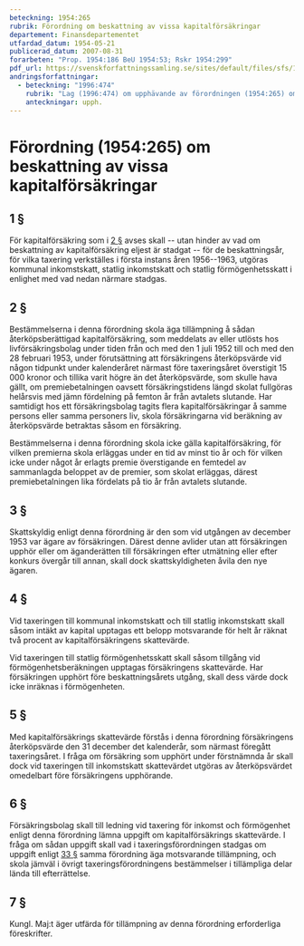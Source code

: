 ```yaml
---
beteckning: 1954:265
rubrik: Förordning om beskattning av vissa kapitalförsäkringar
departement: Finansdepartementet
utfardad_datum: 1954-05-21
publicerad_datum: 2007-08-31
forarbeten: "Prop. 1954:186 BeU 1954:53; Rskr 1954:299"
pdf_url: https://svenskforfattningssamling.se/sites/default/files/sfs/1954-05/SFS1954-265.pdf
andringsforfattningar:
  - beteckning: "1996:474"
    rubrik: "Lag (1996:474) om upphävande av förordningen (1954:265) om beskattning av vissa kapitalförsäkringar"
    anteckningar: upph.
---
```


# Förordning (1954:265) om beskattning av vissa kapitalförsäkringar

## 1 §

För kapitalförsäkring som i [2 §](#2) avses skall -- utan hinder av vad om beskattning av kapitalförsäkring eljest är stadgat -- för de beskattningsår, för vilka taxering verkställes i första instans åren 1956--1963, utgöras kommunal inkomstskatt, statlig inkomstskatt och statlig förmögenhetsskatt i enlighet med vad nedan närmare stadgas.

## 2 §

Bestämmelserna i denna förordning skola äga tillämpning å sådan återköpsberättigad kapitalförsäkring, som meddelats av eller utlösts hos livförsäkringsbolag under tiden från och med den 1 juli 1952 till och med den 28 februari 1953, under förutsättning att försäkringens återköpsvärde vid någon tidpunkt under kalenderåret närmast före taxeringsåret överstigit 15 000 kronor och tillika varit högre än det återköpsvärde, som skulle hava gällt, om premiebetalningen oavsett försäkringstidens längd skolat fullgöras helårsvis med jämn fördelning på femton år från avtalets slutande. Har samtidigt hos ett försäkringsbolag tagits flera kapitalförsäkringar å samme persons eller samma personers liv, skola försäkringarna vid beräkning av återköpsvärde betraktas såsom en försäkring.

Bestämmelserna i denna förordning skola icke gälla kapitalförsäkring, för vilken premierna skola erläggas under en tid av minst tio år och för vilken icke under något år erlagts premie överstigande en femtedel av sammanlagda beloppet av de premier, som skolat erläggas, därest premiebetalningen lika fördelats på tio år från avtalets slutande.

## 3 §

Skattskyldig enligt denna förordning är den som vid utgången av december 1953 var ägare av försäkringen. Därest denne avlider utan att försäkringen upphör eller om äganderätten till försäkringen efter utmätning eller efter konkurs övergår till annan, skall dock skattskyldigheten åvila den nye ägaren.

## 4 §

Vid taxeringen till kommunal inkomstskatt och till statlig inkomstskatt skall såsom intäkt av kapital upptagas ett belopp motsvarande för helt år räknat två procent av kapitalförsäkringens skattevärde.

Vid taxeringen till statlig förmögenhetsskatt skall såsom tillgång vid förmögenhetsberäkningen upptagas försäkringens skattevärde. Har försäkringen upphört före beskattningsårets utgång, skall dess värde dock icke inräknas i förmögenheten.

## 5 §

Med kapitalförsäkrings skattevärde förstås i denna förordning försäkringens återköpsvärde den 31 december det kalenderår, som närmast föregått taxeringsåret. I fråga om försäkring som upphört under förstnämnda år skall dock vid taxeringen till inkomstskatt skattevärdet utgöras av återköpsvärdet omedelbart före försäkringens upphörande.

## 6 §

Försäkringsbolag skall till ledning vid taxering för inkomst och förmögenhet enligt denna förordning lämna uppgift om kapitalförsäkrings skattevärde. I fråga om sådan uppgift skall vad i taxeringsförordningen stadgas om uppgift enligt [33 §](#33) samma förordning äga motsvarande tillämpning, och skola jämväl i övrigt taxeringsförordningens bestämmelser i tillämpliga delar lända till efterrättelse.

## 7 §

Kungl. Maj:t äger utfärda för tillämpning av denna förordning erforderliga föreskrifter.